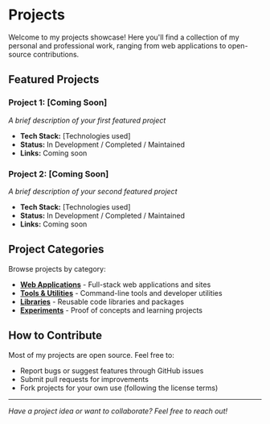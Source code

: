 # Projects

Welcome to my projects showcase! Here you'll find a collection of my personal and professional work, ranging from web applications to open-source contributions.

## Featured Projects

### Project 1: [Coming Soon]
*A brief description of your first featured project*

- **Tech Stack:** [Technologies used]
- **Status:** In Development / Completed / Maintained
- **Links:** Coming soon

### Project 2: [Coming Soon]
*A brief description of your second featured project*

- **Tech Stack:** [Technologies used]
- **Status:** In Development / Completed / Maintained
- **Links:** Coming soon

## Project Categories

Browse projects by category:

- **[Web Applications](web-apps/index.md)** - Full-stack web applications and sites
- **[Tools & Utilities](tools/index.md)** - Command-line tools and developer utilities
- **[Libraries](libraries/index.md)** - Reusable code libraries and packages
- **[Experiments](experiments/index.md)** - Proof of concepts and learning projects

## How to Contribute

Most of my projects are open source. Feel free to:

- Report bugs or suggest features through GitHub issues
- Submit pull requests for improvements
- Fork projects for your own use (following the license terms)

---

*Have a project idea or want to collaborate? Feel free to reach out!*
